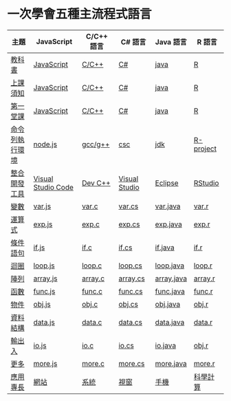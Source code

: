 # 一次學會五種主流程式語言

| 主題                             |  JavaScript | C/C++ 語言 | C# 語言 | Java 語言 |  R 語言 |
|----------------------------------|-------------|-----------|---------|-----------|---------|
| [教科書](book.html)    |  [JavaScript](../js/book.html)  | [C/C++](../c/book.html)  | [C#](../cs/book.html)  |  [java](../ja/book.html)  |  [R](../r/book.html)  |
| [上課須知](note.html)    |  [JavaScript](../js/note.html)  | [C/C++](../c/note.html)  | [C#](../cs/note.html)  |  [java](../ja/note.html)  |  [R](../r/note.html)  |
| [第一堂課](basic.html)    |  [JavaScript](../js/home.html)  | [C/C++](../c/home.html)  | [C#](../cs/home.html)  |  [java](../ja/home.html)  |  [R](../r/home.html)  |
| [命令列執行環境](commandline.html)        | [node.js](../js/basic.html) | [gcc/g++](gcc.html)   | [csc](../cs/csharp.html) | [jdk](jdk.html) | [R-project](../r/basic.html)        |
| [整合開發工具](IDE.html)            | [Visual Studio Code](../js/vscode.html) | [Dev C++](../c/devcpp.html) | [Visual Studio](../cs/csharp.html) | [Eclipse](Eclipse.html) | [RStudio](../r/rstudio.html) |
| [變數](var.html)                    | [var.js](../js/basic.html)  | [var.c](var.c.html)  | [var.cs](../cs/varexp.html) | [var.java](var.java.html) | [var.r](../r/var.html) |
| [運算式](exp.html)                  | [exp.js](../js/basic.html)  | [exp.c](exp.c.html)  | [exp.cs](../cs/varexp.html) | [exp.java](exp.java.html) | [exp.r](../r/exp.html) |
| [條件語句](if.html)                 | [if.js](../js/control.html)   | [if.c](if.c.html)   | [if.cs](../cs/ifloop.html)  | [if.java](if.java.html)  | [if.r](../r/if.html) |
| [迴圈](loop.html)                   | [loop.js](../js/control.html) | [loop.c](loop.c.html) | [loop.cs](../cs/ifloop.html) | [loop.java](loop.java.html) | [loop.r](../r/loop.html) |
| [陣列](array.html)                  | [array.js](../js/control.html) | [array.c](array.c.html)| [array.cs](../cs/array.html) | [array.java](array.java.html) | [array.r](../r/array.html)  |
| [函數](function.html)               | [func.js](../js/function.html) | [func.c](func.c.html) | [func.cs](../cs/function.html) | [func.java](func.java.html) | [func.r](../r/function.html) |
| [物件](array.html)                  | [obj.js](../js/objectoriented.html)  | [obj.c](obj.c.html)  | [obj.cs](../cs/object.html) | [obj.java](obj.java.html) | [obj.r](../r/object.html) |
| [資料結構](data.html)       | [data.js](../js/data.html)  | [data.c](../c/data.html)  | [data.cs](../cs/data.html) | [data.java](../ja/data.html) | [data.r](../r/data.html) |
| [輸出入](io.html)                  | [io.js](../js/io.html)  | [io.c](../c/io.html)  | [io.cs](../cs/io.html) | [io.java](../ja/io.html) | [obj.r](../r/io.html) |
| [更多](special.html)            | [more.js](../js/home.html) | [more.c](../c/home.html)  | [more.cs](../cs/home.html) | [more.java](../ja/home.html) | [more.r](../r/home.html) |
| [應用專長](app.html)                | [網站](app.js.html) | [系統](app.c.html) | [視窗](app.cs.html) | [手機](spec.java.html) | [科學計算](app.r.html) |
